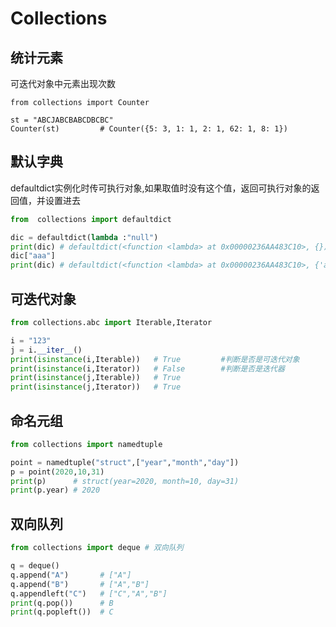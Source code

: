 # Collections

## 统计元素

可迭代对象中元素出现次数

```
from collections import Counter

st = "ABCJABCBABCDBCBC"
Counter(st) 		# Counter({5: 3, 1: 1, 2: 1, 62: 1, 8: 1})
```

## 默认字典

defaultdict实例化时传可执行对象,如果取值时没有这个值，返回可执行对象的返回值，并设置进去

```python
from  collections import defaultdict

dic = defaultdict(lambda :"null")
print(dic) # defaultdict(<function <lambda> at 0x00000236AA483C10>, {})
dic["aaa"]
print(dic) # defaultdict(<function <lambda> at 0x00000236AA483C10>, {'aaa': 'null'})
```

## 可迭代对象

```python
from collections.abc import Iterable,Iterator

i = "123"
j = i.__iter__()
print(isinstance(i,Iterable))   # True         #判断是否是可迭代对象
print(isinstance(i,Iterator))   # False        #判断是否是迭代器
print(isinstance(j,Iterable)) 	# True
print(isinstance(j,Iterator))	# True
```

## 命名元组

```python
from collections import namedtuple

point = namedtuple("struct",["year","month","day"])
p = point(2020,10,31)
print(p)      # struct(year=2020, month=10, day=31)
print(p.year) # 2020
```

## 双向队列

```python
from collections import deque # 双向队列

q = deque() 
q.append("A")  		# ["A"]
q.append("B")  		# ["A","B"]
q.appendleft("C") 	# ["C","A","B"]
print(q.pop())		# B
print(q.popleft())  # C
```

